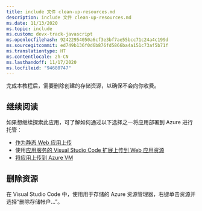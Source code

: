 ```yaml
---
title: include 文件 clean-up-resources.md
description: include 文件 clean-up-resources.md
ms.date: 11/13/2020
ms.topic: include
ms.custom: devx-track-javascript
ms.openlocfilehash: 92422954050a6cf3e3bf7ae55bcc71c24a4c199d
ms.sourcegitcommit: ed749b136f0d6b876fd5866ba4a151c73af5b71f
ms.translationtype: HT
ms.contentlocale: zh-CN
ms.lasthandoff: 11/17/2020
ms.locfileid: "94680747"
---
```

完成本教程后，需要删除创建的存储资源，以确保不会向你收费。 

## <a name="continue-on"></a>继续阅读

如果想继续探索此应用，可了解如何通过以下选择之一将应用部署到 Azure 进行托管：

* [作为静态 Web 应用上传](/static-web-apps/getting-started?tabs=vanilla-javascript)
* 使用[应用服务的 Visual Studio Code 扩展上传到 Web 应用资源](https://marketplace.visualstudio.com/items?itemName=ms-azuretools.vscode-azureappservice)
* [将应用上传到 Azure VM](../../tutorial/nodejs-virtual-machine-vm/introduction.md)

## <a name="remove-resources"></a>删除资源

在 Visual Studio Code 中，使用用于存储的 Azure 资源管理器，右键单击资源并选择“删除存储帐户…”。
